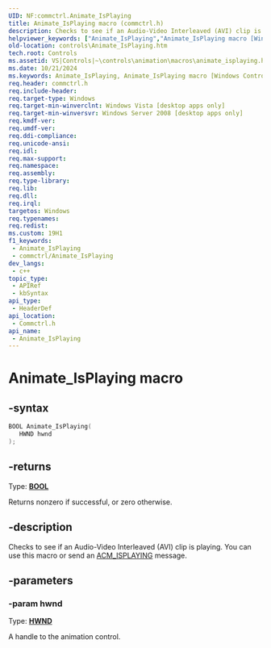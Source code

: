 ```yaml
---
UID: NF:commctrl.Animate_IsPlaying
title: Animate_IsPlaying macro (commctrl.h)
description: Checks to see if an Audio-Video Interleaved (AVI) clip is playing. You can use this macro or send an ACM_ISPLAYING message.
helpviewer_keywords: ["Animate_IsPlaying","Animate_IsPlaying macro [Windows Controls]","_shell_Animate_IsPlaying","_shell_Animate_IsPlaying_cpp","commctrl/Animate_IsPlaying","controls.Animate_IsPlaying","controls._shell_Animate_IsPlaying"]
old-location: controls\Animate_IsPlaying.htm
tech.root: Controls
ms.assetid: VS|Controls|~\controls\animation\macros\animate_isplaying.htm
ms.date: 10/21/2024
ms.keywords: Animate_IsPlaying, Animate_IsPlaying macro [Windows Controls], _shell_Animate_IsPlaying, _shell_Animate_IsPlaying_cpp, commctrl/Animate_IsPlaying, controls.Animate_IsPlaying, controls._shell_Animate_IsPlaying
req.header: commctrl.h
req.include-header: 
req.target-type: Windows
req.target-min-winverclnt: Windows Vista [desktop apps only]
req.target-min-winversvr: Windows Server 2008 [desktop apps only]
req.kmdf-ver: 
req.umdf-ver: 
req.ddi-compliance: 
req.unicode-ansi: 
req.idl: 
req.max-support: 
req.namespace: 
req.assembly: 
req.type-library: 
req.lib: 
req.dll: 
req.irql: 
targetos: Windows
req.typenames: 
req.redist: 
ms.custom: 19H1
f1_keywords:
 - Animate_IsPlaying
 - commctrl/Animate_IsPlaying
dev_langs:
 - c++
topic_type:
 - APIRef
 - kbSyntax
api_type:
 - HeaderDef
api_location:
 - Commctrl.h
api_name:
 - Animate_IsPlaying
---
```


# Animate_IsPlaying macro

## -syntax

```cpp
BOOL Animate_IsPlaying(
   HWND hwnd
);
```

## -returns

Type: **[BOOL](/windows/desktop/winprog/windows-data-types)**

Returns nonzero if successful, or zero otherwise.


## -description

Checks to see if an Audio-Video Interleaved (AVI) clip is playing. You can use this macro or send an <a href="/windows/desktop/Controls/acm-isplaying">ACM_ISPLAYING</a> message.

## -parameters

### -param hwnd

Type: <b><a href="/windows/desktop/WinProg/windows-data-types">HWND</a></b>

A handle to the animation control.
